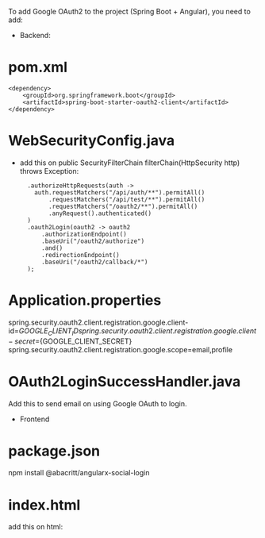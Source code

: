 To add Google OAuth2 to the project (Spring Boot + Angular), you need to add:

- Backend:

# pom.xml

	<dependency>
		<groupId>org.springframework.boot</groupId>
		<artifactId>spring-boot-starter-oauth2-client</artifactId>
	</dependency>

# WebSecurityConfig.java

- add this on public SecurityFilterChain filterChain(HttpSecurity http) throws Exception: 

        .authorizeHttpRequests(auth -> 
          auth.requestMatchers("/api/auth/**").permitAll()
              .requestMatchers("/api/test/**").permitAll()
              .requestMatchers("/oauth2/**").permitAll()
              .anyRequest().authenticated()
        )
        .oauth2Login(oauth2 -> oauth2
            .authorizationEndpoint()
            .baseUri("/oauth2/authorize")
            .and()
            .redirectionEndpoint()
            .baseUri("/oauth2/callback/*")
        );

# Application.properties

spring.security.oauth2.client.registration.google.client-id=${GOOGLE_CLIENT_ID}
spring.security.oauth2.client.registration.google.client-secret=${GOOGLE_CLIENT_SECRET}
spring.security.oauth2.client.registration.google.scope=email,profile

# OAuth2LoginSuccessHandler.java

Add this to send email on using Google OAuth to login.

- Frontend

# package.json

npm install @abacritt/angularx-social-login

# index.html

add this on html: <script src="https://accounts.google.com/gsi/client" async defer></script>

